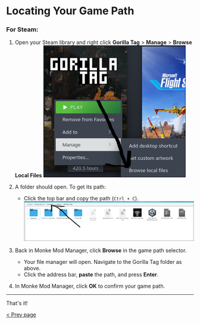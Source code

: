 # Locating Your Game Path

### For Steam:

1. Open your Steam library and right click **Gorilla Tag** > **Manage** > **Browse Local Files**
   ![Browse local files](images/BrowseLocalFiles.png)

2. A folder should open. To get its path:
   - Click the top bar and copy the path (`Ctrl + C`).  
   ![top bar](images/GameFolder.png)

3. Back in Monke Mod Manager, click **Browse** in the game path selector.  
   - Your file manager will open. Navigate to the Gorilla Tag folder as above.  
   - Click the address bar, **paste** the path, and press **Enter**.

4. In Monke Mod Manager, click **OK** to confirm your game path.

---

That's it!  

[< Prev page](choosing-your-platform.md)